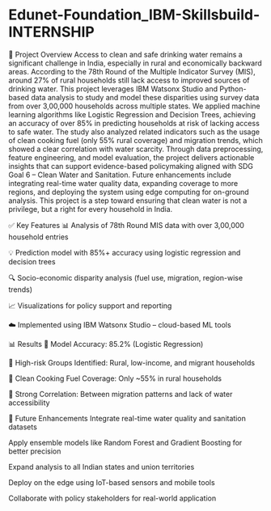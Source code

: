 # Edunet-Foundation_IBM-Skillsbuild-INTERNSHIP
📌 Project Overview
Access to clean and safe drinking water remains a significant challenge in India, especially in rural and economically backward areas. According to the 78th Round of the Multiple Indicator Survey (MIS), around 27% of rural households still lack access to improved sources of drinking water. This project leverages IBM Watsonx Studio and Python-based data analysis to study and model these disparities using survey data from over 3,00,000 households across multiple states. We applied machine learning algorithms like Logistic Regression and Decision Trees, achieving an accuracy of over 85% in predicting households at risk of lacking access to safe water. The study also analyzed related indicators such as the usage of clean cooking fuel (only 55% rural coverage) and migration trends, which showed a clear correlation with water scarcity. Through data preprocessing, feature engineering, and model evaluation, the project delivers actionable insights that can support evidence-based policymaking aligned with SDG Goal 6 – Clean Water and Sanitation. Future enhancements include integrating real-time water quality data, expanding coverage to more regions, and deploying the system using edge computing for on-ground analysis. This project is a step toward ensuring that clean water is not a privilege, but a right for every household in India.

✅ Key Features
📊 Analysis of 78th Round MIS data with over 3,00,000 household entries

💡 Prediction model with 85%+ accuracy using logistic regression and decision trees

🔍 Socio-economic disparity analysis (fuel use, migration, region-wise trends)

📈 Visualizations for policy support and reporting

☁️ Implemented using IBM Watsonx Studio – cloud-based ML tools

📊 Results
🔹 Model Accuracy: 85.2% (Logistic Regression)

🔹 High-risk Groups Identified: Rural, low-income, and migrant households

🔹 Clean Cooking Fuel Coverage: Only ~55% in rural households

🔹 Strong Correlation: Between migration patterns and lack of water accessibility

🔮 Future Enhancements
Integrate real-time water quality and sanitation datasets

Apply ensemble models like Random Forest and Gradient Boosting for better precision

Expand analysis to all Indian states and union territories

Deploy on the edge using IoT-based sensors and mobile tools

Collaborate with policy stakeholders for real-world application

